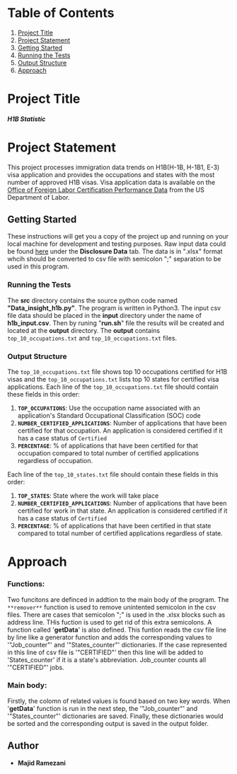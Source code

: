 # Table of Contents
1. [Project Title](README.md#project-title)
2. [Project Statement](README.md#project-statement)
3. [Getting Started](README.md#getting-started)
4. [Running the Tests](README.md#running-the-tests)
5. [Output Structure](README.md#out-put-structure)
6. [Approach](README.md#approach)



# Project Title

##### **H1B Statistic**

# Project Statement

This project processes immigration data trends on H1B(H-1B, H-1B1, E-3) visa application and provides the occupations and states with the most number of approved H1B visas. Visa application data is available on the [Office of Foreign Labor Certification Performance Data](https://www.foreignlaborcert.doleta.gov/performancedata.cfm#dis) from the US Department of Labor.  

## Getting Started

These instructions will get you a copy of the project up and running on your local machine for development and testing purposes. Raw input data could be found [here](https://www.foreignlaborcert.doleta.gov/performancedata.cfm) under the **Disclosure Data** tab. The data is in ".xlsx" format whcih should be converted to csv file with semicolon ";" separation to be used in this program.

### Running the Tests

The **src** directory contains the source python code named **"Data_insight_h1b.py"**. The program is written in Python3. The input csv file data should be placed in the **input** directory under the name of **h1b_input.csv**. Then by runing "**run.sh**" file the results will be created and located at the **output** directory. The **output** contains `top_10_occupations.txt` and `top_10_occupations.txt` files. 

### Output Structure

 The `top_10_occupations.txt` file shows top 10 occupations certified for H1B visas and the `top_10_occupations.txt` lists top 10 states for certified visa applications.
 Each line of the `top_10_occupations.txt` file should contain these fields in this order:
1. **`TOP_OCCUPATIONS`**: Use the occupation name associated with an application's Standard Occupational Classification (SOC) code
2. **`NUMBER_CERTIFIED_APPLICATIONS`**: Number of applications that have been certified for that occupation. An application is considered certified if it has a case status of `Certified`
3. __`PERCENTAGE`__: % of applications that have been certified for that occupation compared to total number of certified applications regardless of occupation. 



Each line of the `top_10_states.txt` file should contain these fields in this order:
1. **`TOP_STATES`**: State where the work will take place
2. **`NUMBER_CERTIFIED_APPLICATIONS`**: Number of applications that have been certified for work in that state. An application is considered certified if it has a case status of `Certified`
3. **`PERCENTAGE`**: % of applications that have been certified in that state compared to total number of certified applications regardless of state.

# Approach
### Functions:
Two funcitons are definced in addtion to the main body of the program. The `**remover**` function is used to remove unintented semicolon in the csv files. There are cases that semicolon ";" is used in the .xlsx blocks such as address line. THis fuction is used to get rid of this extra semicolons. A function called '**getData**' is also defined. This funtion reads the csv file line by line like a generator function and adds the corresponding values to '"Job_counter"' and '"States_counter"' dictionaries. If the case represented in this line of csv file is '"CERTIFIED"' then this line will be added to 'States_counter' if it is a state's abbreviation. Job_counter counts all '"CERTIFIED"' jobs. 
### Main body:
Firstly, the colomn of related values is found based on two key words. When '**getData**' function is run in the next step, the '"Job_counter"' and '"States_counter"' dictionaries are saved. Finally, these dictionaries would be sorted and the corresponding output is saved in the output folder.

## Author

* **Majid Ramezani** 


